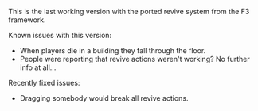 This is the last working version with the ported revive system from the F3 framework.

Known issues with this version:

* When players die in a building they fall through the floor.
* People were reporting that revive actions weren't working? No further info at all...

Recently fixed issues:

* Dragging somebody would break all revive actions.
